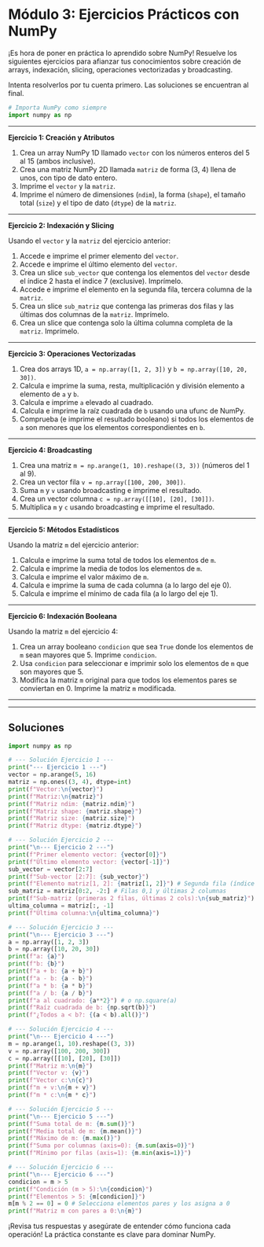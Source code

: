 # Módulo 3: Ejercicios Prácticos con NumPy

¡Es hora de poner en práctica lo aprendido sobre NumPy! Resuelve los siguientes ejercicios para afianzar tus conocimientos sobre creación de arrays, indexación, slicing, operaciones vectorizadas y broadcasting.

Intenta resolverlos por tu cuenta primero. Las soluciones se encuentran al final.

```python
# Importa NumPy como siempre
import numpy as np
```

---

**Ejercicio 1: Creación y Atributos**

1.  Crea un array NumPy 1D llamado `vector` con los números enteros del 5 al 15 (ambos inclusive).
2.  Crea una matriz NumPy 2D llamada `matriz` de forma (3, 4) llena de unos, con tipo de dato entero.
3.  Imprime el `vector` y la `matriz`.
4.  Imprime el número de dimensiones (`ndim`), la forma (`shape`), el tamaño total (`size`) y el tipo de dato (`dtype`) de la `matriz`.

---

**Ejercicio 2: Indexación y Slicing**

Usando el `vector` y la `matriz` del ejercicio anterior:

1.  Accede e imprime el primer elemento del `vector`.
2.  Accede e imprime el último elemento del `vector`.
3.  Crea un slice `sub_vector` que contenga los elementos del `vector` desde el índice 2 hasta el índice 7 (exclusive). Imprímelo.
4.  Accede e imprime el elemento en la segunda fila, tercera columna de la `matriz`.
5.  Crea un slice `sub_matriz` que contenga las primeras dos filas y las últimas dos columnas de la `matriz`. Imprímelo.
6.  Crea un slice que contenga solo la última columna completa de la `matriz`. Imprímelo.

---

**Ejercicio 3: Operaciones Vectorizadas**

1.  Crea dos arrays 1D, `a = np.array([1, 2, 3])` y `b = np.array([10, 20, 30])`.
2.  Calcula e imprime la suma, resta, multiplicación y división elemento a elemento de `a` y `b`.
3.  Calcula e imprime `a` elevado al cuadrado.
4.  Calcula e imprime la raíz cuadrada de `b` usando una ufunc de NumPy.
5.  Comprueba (e imprime el resultado booleano) si todos los elementos de `a` son menores que los elementos correspondientes en `b`.

---

**Ejercicio 4: Broadcasting**

1.  Crea una matriz `m = np.arange(1, 10).reshape((3, 3))` (números del 1 al 9).
2.  Crea un vector fila `v = np.array([100, 200, 300])`.
3.  Suma `m` y `v` usando broadcasting e imprime el resultado.
4.  Crea un vector columna `c = np.array([[10], [20], [30]])`.
5.  Multiplica `m` y `c` usando broadcasting e imprime el resultado.

---

**Ejercicio 5: Métodos Estadísticos**

Usando la matriz `m` del ejercicio anterior:

1.  Calcula e imprime la suma total de todos los elementos de `m`.
2.  Calcula e imprime la media de todos los elementos de `m`.
3.  Calcula e imprime el valor máximo de `m`.
4.  Calcula e imprime la suma de cada columna (a lo largo del eje 0).
5.  Calcula e imprime el mínimo de cada fila (a lo largo del eje 1).

---

**Ejercicio 6: Indexación Booleana**

Usando la matriz `m` del ejercicio 4:

1.  Crea un array booleano `condicion` que sea `True` donde los elementos de `m` sean mayores que 5. Imprime `condicion`.
2.  Usa `condicion` para seleccionar e imprimir solo los elementos de `m` que son mayores que 5.
3.  Modifica la matriz `m` original para que todos los elementos pares se conviertan en 0. Imprime la matriz `m` modificada.

---
---

## Soluciones

```python
import numpy as np

# --- Solución Ejercicio 1 ---
print("--- Ejercicio 1 ---")
vector = np.arange(5, 16)
matriz = np.ones((3, 4), dtype=int)
print(f"Vector:\n{vector}")
print(f"Matriz:\n{matriz}")
print(f"Matriz ndim: {matriz.ndim}")
print(f"Matriz shape: {matriz.shape}")
print(f"Matriz size: {matriz.size}")
print(f"Matriz dtype: {matriz.dtype}")

# --- Solución Ejercicio 2 ---
print("\n--- Ejercicio 2 ---")
print(f"Primer elemento vector: {vector[0]}")
print(f"Último elemento vector: {vector[-1]}")
sub_vector = vector[2:7]
print(f"Sub-vector [2:7]: {sub_vector}")
print(f"Elemento matriz[1, 2]: {matriz[1, 2]}") # Segunda fila (índice 1), tercera columna (índice 2)
sub_matriz = matriz[0:2, -2:] # Filas 0,1 y últimas 2 columnas
print(f"Sub-matriz (primeras 2 filas, últimas 2 cols):\n{sub_matriz}")
ultima_columna = matriz[:, -1]
print(f"Última columna:\n{ultima_columna}")

# --- Solución Ejercicio 3 ---
print("\n--- Ejercicio 3 ---")
a = np.array([1, 2, 3])
b = np.array([10, 20, 30])
print(f"a: {a}")
print(f"b: {b}")
print(f"a + b: {a + b}")
print(f"a - b: {a - b}")
print(f"a * b: {a * b}")
print(f"a / b: {a / b}")
print(f"a al cuadrado: {a**2}") # o np.square(a)
print(f"Raíz cuadrada de b: {np.sqrt(b)}")
print(f"¿Todos a < b?: {(a < b).all()}")

# --- Solución Ejercicio 4 ---
print("\n--- Ejercicio 4 ---")
m = np.arange(1, 10).reshape((3, 3))
v = np.array([100, 200, 300])
c = np.array([[10], [20], [30]])
print(f"Matriz m:\n{m}")
print(f"Vector v: {v}")
print(f"Vector c:\n{c}")
print(f"m + v:\n{m + v}")
print(f"m * c:\n{m * c}")

# --- Solución Ejercicio 5 ---
print("\n--- Ejercicio 5 ---")
print(f"Suma total de m: {m.sum()}")
print(f"Media total de m: {m.mean()}")
print(f"Máximo de m: {m.max()}")
print(f"Suma por columnas (axis=0): {m.sum(axis=0)}")
print(f"Mínimo por filas (axis=1): {m.min(axis=1)}")

# --- Solución Ejercicio 6 ---
print("\n--- Ejercicio 6 ---")
condicion = m > 5
print(f"Condición (m > 5):\n{condicion}")
print(f"Elementos > 5: {m[condicion]}")
m[m % 2 == 0] = 0 # Selecciona elementos pares y los asigna a 0
print(f"Matriz m con pares a 0:\n{m}")

```

¡Revisa tus respuestas y asegúrate de entender cómo funciona cada operación! La práctica constante es clave para dominar NumPy.
